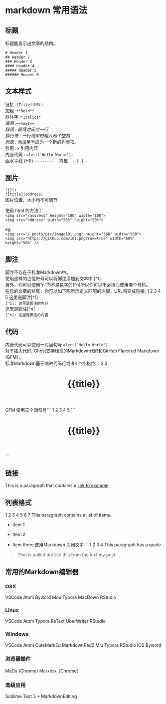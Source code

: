 ﻿# markdown 常用语法

## 标题
标题能显示出文章的结构。  
```
# Header 1  
## Header 2  
### Header 3  
#### Header 4  
##### Header 5  
###### Header 6  
```

## 文本样式
链接 :`[Title](URL)`  
加粗 :`**Bold**`  
斜体字 :`*Italics*`  
*高亮 :`==text==`  
段落 : 段落之间空一行  
换行符 : 一行结束时输入两个空格  
列表 :* 添加星号成为一个新的列表项。  
引用 :> 引用内容  
内嵌代码 : `alert('Hello World');`  
画水平线 (HR) :`--------  `
方框：`- [ ] -`  

## 图片
`![]()`  
`![title](address)`  
图片位置、大小均不可调节

使用 html 的方法：  
`<img src="/assress" height="100" width="100">`  
`<img src="address" width="50%" height="50%">`  

eg.  
`<img src="/_posts/pic/image101.png" height="360" width="500"> `  
`<img src="https://github.com/101.png?raw=true" width="50%" height="50%" />`  

## 脚注
脚注不存在于标准Markdown中。  
使用这样的占位符号可以将脚注添加到文本中:[^1].   
另外，你可以使用“n”而不是数字的[^n]所以你可以不必担心使用哪个号码。  
在您的文章的结尾，你可以如下图所示定义匹配的注脚，URL将变成链接:
1
2
3
4
5
这里是脚注[^1]  
`[^1]: 这里是脚注的内容`   
这里是脚注[^n]  
`[^n]: 这里是脚注的内容`  

## 代码
内嵌代码可以使用一对回勾号 `alert('Hello World')`  
对于插入代码, Ghost支持标准的Markdown代码和GitHub Flavored Markdown (GFM) 。  
标准Markdown基于缩进代码行或者4个空格位:
1
2
3
   <header>    
   <h1>{{title}}</h1>
   </header>
GFM 使用三个回勾号```
1
2
3
4
5
´´´
<header>
    <h1>{{title}}</h1>
</header>
´´´

## 链接
This is a paragraph that contains a [link to example]()

## 列表格式
1
2
3
4
5
6
7
This paragraph contains a list of items.
 
* Item 1
 
* Item 2
 
* Item three
使用Markdown 引用文本：
1
2
3
4
This paragraph has a quote
 
> That is pulled out like this
from the text my post.

## 常用的Markdown编辑器

### OSX
VSCode
Atom
Byword
Mou
Typora
MacDown
RStudio

### Linux
VSCode
Atom
Typora
ReText
UberWriter
RStudio

### Windows
VSCode
Atom
CuteMarkEd
MarkdownPad2
Miu
Typora
RStudio
iOS
Byword

### 浏览器插件
MaDo (Chrome)
Marxico（Chrome）

### 高级应用
Sublime Text 3 + MarkdownEditing